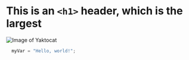 # This is an `<h1>` header, which is the largest

![Image of Yaktocat](https://octodex.github.com/images/yaktocat.png)


``` python
  myVar = "Hello, world!";
```
